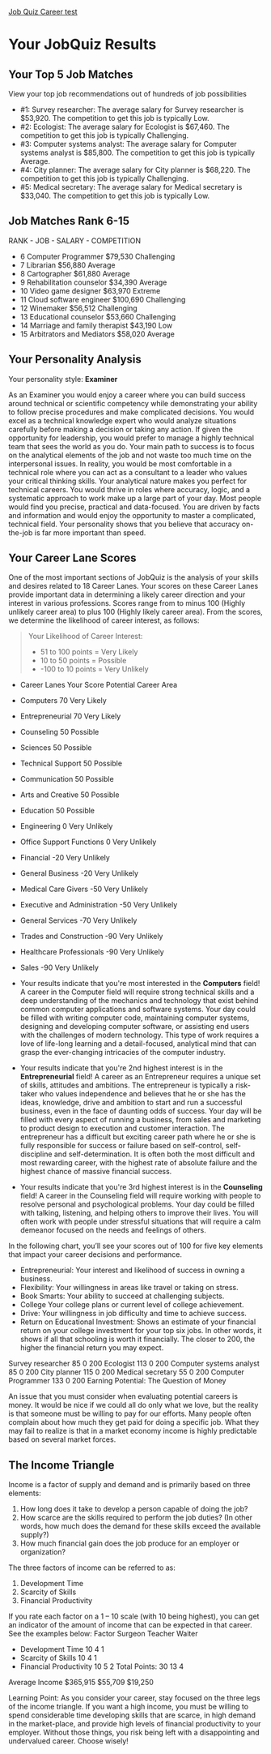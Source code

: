 [Job Quiz Career test](https://www.jobquiz.com/career-test)

# Your JobQuiz Results

## Your Top 5 Job Matches

View your top job recommendations out of hundreds of job possibilities

* #1: Survey researcher: The average salary for Survey researcher is $53,920. The competition to get this job is typically Low.
* #2: Ecologist: The average salary for Ecologist is $67,460. The competition to get this job is typically Challenging.
* #3: Computer systems analyst: The average salary for Computer systems analyst is $85,800. The competition to get this job is typically Average.
* #4: City planner: The average salary for City planner is $68,220. The competition to get this job is typically Challenging.
* #5: Medical secretary: The average salary for Medical secretary is $33,040. The competition to get this job is typically Low.

## Job Matches Rank 6-15

RANK - JOB - SALARY - COMPETITION

* 6 Computer Programmer $79,530 Challenging
* 7 Librarian $56,880 Average
* 8 Cartographer $61,880 Average
* 9 Rehabilitation counselor $34,390 Average
* 10 Video game designer $63,970 Extreme
* 11 Cloud software engineer $100,690 Challenging
* 12 Winemaker $56,512 Challenging
* 13 Educational counselor $53,660 Challenging
* 14 Marriage and family therapist $43,190 Low
* 15 Arbitrators and Mediators $58,020 Average

## Your Personality Analysis

Your personality style: **Examiner**

As an Examiner you would enjoy a career where you can build success around technical or scientific competency while demonstrating your ability to follow precise procedures and make complicated decisions. You would excel as a technical knowledge expert who would analyze situations carefully before making a decision or taking any action. If given the opportunity for leadership, you would prefer to manage a highly technical team that sees the world as you do. Your main path to success is to focus on the analytical elements of the job and not waste too much time on the interpersonal issues. In reality, you would be most comfortable in a technical role where you can act as a consultant to a leader who values your critical thinking skills.
Your analytical nature makes you perfect for technical careers. You would thrive in roles where accuracy, logic, and a systematic approach to work make up a large part of your day. Most people would find you precise, practical and data-focused. You are driven by facts and information and would enjoy the opportunity to master a complicated, technical field. Your personality shows that you believe that accuracy on-the-job is far more important than speed.

## Your Career Lane Scores

One of the most important sections of JobQuiz is the analysis of your skills and desires related to 18 Career Lanes. Your scores on these Career Lanes provide important data in determining a likely career direction and your interest in various professions. Scores range from to minus 100 (Highly unlikely career area) to plus 100 (Highly likely career area). From the scores, we determine the likelihood of career interest, as follows:

> Your Likelihood of Career Interest:
>
> * 51 to 100 points = Very Likely
> * 10 to 50 points = Possible
> * -100 to 10 points = Very Unlikely

* Career Lanes Your Score Potential Career Area
* Computers 70 Very Likely
* Entrepreneurial 70 Very Likely
* Counseling 50 Possible
* Sciences 50 Possible
* Technical Support 50 Possible
* Communication 50 Possible
* Arts and Creative 50 Possible
* Education 50 Possible
* Engineering 0 Very Unlikely
* Office Support Functions 0 Very Unlikely
* Financial -20 Very Unlikely
* General Business -20 Very Unlikely
* Medical Care Givers -50 Very Unlikely
* Executive and Administration -50 Very Unlikely
* General Services -70 Very Unlikely
* Trades and Construction -90 Very Unlikely
* Healthcare Professionals -90 Very Unlikely
* Sales -90 Very Unlikely

* Your results indicate that you're most interested in the **Computers** field! A career in the Computer field will require strong technical skills and a deep understanding of the mechanics and technology that exist behind common computer applications and software systems. Your day could be filled with writing computer code, maintaining computer systems, designing and developing computer software, or assisting end users with the challenges of modern technology. This type of work requires a love of life-long learning and a detail-focused, analytical mind that can grasp the ever-changing intricacies of the computer industry.
* Your results indicate that you're 2nd highest interest is in the **Entrepreneurial** field! A career as an Entrepreneur requires a unique set of skills, attitudes and ambitions. The entrepreneur is typically a risk-taker who values independence and believes that he or she has the ideas, knowledge, drive and ambition to start and run a successful business, even in the face of daunting odds of success. Your day will be filled with every aspect of running a business, from sales and marketing to product design to execution and customer interaction. The entrepreneur has a difficult but exciting career path where he or she is fully responsible for success or failure based on self-control, self-discipline and self-determination. It is often both the most difficult and most rewarding career, with the highest rate of absolute failure and the highest chance of massive financial success.
* Your results indicate that you're 3rd highest interest is in the **Counseling** field! A career in the Counseling field will require working with people to resolve personal and psychological problems. Your day could be filled with talking, listening, and helping others to improve their lives. You will often work with people under stressful situations that will require a calm demeanor focused on the needs and feelings of others.

In the following chart, you’ll see your scores out of 100 for five key elements that impact your career decisions and performance.

* Entrepreneurial: Your interest and likelihood of success in owning a business.
* Flexibility: Your willingness in areas like travel or taking on stress.
* Book Smarts: Your ability to succeed at challenging subjects.
* College Your college plans or current level of college achievement.
* Drive: Your willingness in job difficulty and time to achieve success.
* Return on Educational Investment: Shows an estimate of your financial return on your college investment for your top six jobs. In other words, it shows if all that schooling is worth it financially. The closer to 200, the higher the financial return you may expect.

Survey researcher
85
0
200
Ecologist
113
0
200
Computer systems analyst
85
0
200
City planner
115
0
200
Medical secretary
55
0
200
Computer Programmer
133
0
200
Earning Potential: The Question of Money

An issue that you must consider when evaluating potential careers is money. It would be nice if we could all do only what we love, but the reality is that someone must be willing to pay for our efforts. Many people often complain about how much they get paid for doing a specific job. What they may fail to realize is that in a market economy income is highly predictable based on several market forces.

## The Income Triangle

Income is a factor of supply and demand and is primarily based on three elements:

1. How long does it take to develop a person capable of doing the job?
2. How scarce are the skills required to perform the job duties? (In other words, how much does the demand for these skills exceed the available supply?)
3. How much financial gain does the job produce for an employer or organization?

The three factors of income can be referred to as:

1. Development Time
2. Scarcity of Skills
3. Financial Productivity

If you rate each factor on a 1 – 10 scale (with 10 being highest), you can get an indicator of the amount of income that can be expected in that career. See the examples below:
Factor Surgeon Teacher Waiter

* Development Time 10 4 1
* Scarcity of Skills 10 4 1
* Financial Productivity 10 5 2
Total Points: 30 13 4

Average Income $365,915 $55,709 $19,250

Learning Point: As you consider your career, stay focused on the three legs of the income triangle. If you want a high income, you must be willing to spend considerable time developing skills that are scarce, in high demand in the market-place, and provide high levels of financial productivity to your employer. Without those things, you risk being left with a disappointing and undervalued career. Choose wisely!
